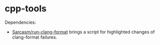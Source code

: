# cpp-tools

Dependencies:
* [Sarcasm/run-clang-format](https://github.com/Sarcasm/run-clang-format) brings a script for
highlighted changes of clang-format failures.

